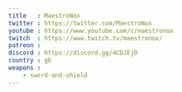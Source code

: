 ```yaml
---
title   : MaestroNox
twitter : https://twitter.com/MaestroNox
youtube : https://www.youtube.com/c/maestronox
twitch  : https://www.twitch.tv/maestronox/
patreon :
discord : https://discord.gg/4CDJEjD
country : gb
weapons :
    - sword-and-shield
---
```

